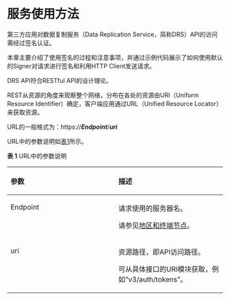 # 服务使用方法<a name="drs_01_0001"></a>

第三方应用对数据复制服务（Data Replication Service，简称DRS）API的访问需经过签名认证。

本章主要介绍了使用签名的过程和注意事项，并通过示例代码展示了如何使用默认的Signer对请求进行签名和利用HTTP Client发送请求。

DRS API符合RESTful API的设计理论。

REST从资源的角度来观察整个网络，分布在各处的资源由URI（Uniform Resource Identifier）确定，客户端应用通过URL（Unified Resource Locator）来获取资源。

URL的一般格式为：https://**_Endpoint_**/**_uri_**

URL中的参数说明如[表1](#table15559971)所示。

**表 1**  URL中的参数说明

<a name="table15559971"></a>
<table><thead align="left"><tr id="row58751256"><th class="cellrowborder" valign="top" width="50%" id="mcps1.2.3.1.1"><p id="p61231291"><a name="p61231291"></a><a name="p61231291"></a><strong id="b279818556810"><a name="b279818556810"></a><a name="b279818556810"></a>参数</strong></p>
</th>
<th class="cellrowborder" valign="top" width="50%" id="mcps1.2.3.1.2"><p id="p60787547"><a name="p60787547"></a><a name="p60787547"></a><strong id="b279812557818"><a name="b279812557818"></a><a name="b279812557818"></a>描述</strong></p>
</th>
</tr>
</thead>
<tbody><tr id="row24844255"><td class="cellrowborder" valign="top" width="50%" headers="mcps1.2.3.1.1 "><p id="p66227632"><a name="p66227632"></a><a name="p66227632"></a>Endpoint</p>
</td>
<td class="cellrowborder" valign="top" width="50%" headers="mcps1.2.3.1.2 "><p id="p62837941"><a name="p62837941"></a><a name="p62837941"></a>请求使用的服务器名。</p>
<p id="p28670558"><a name="p28670558"></a><a name="p28670558"></a>请参见<a href="http://developer.huaweicloud.com/endpoint.html" target="_blank" rel="noopener noreferrer">地区和终端节点</a>。</p>
</td>
</tr>
<tr id="row40613901"><td class="cellrowborder" valign="top" width="50%" headers="mcps1.2.3.1.1 "><p id="p1391717"><a name="p1391717"></a><a name="p1391717"></a>uri</p>
</td>
<td class="cellrowborder" valign="top" width="50%" headers="mcps1.2.3.1.2 "><p id="p45620237"><a name="p45620237"></a><a name="p45620237"></a>资源路径，即API访问路径。</p>
<p id="p7928950"><a name="p7928950"></a><a name="p7928950"></a>可从具体接口的URI模块获取，例如“v3/auth/tokens”。</p>
</td>
</tr>
</tbody>
</table>

